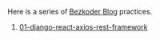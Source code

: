 Here is a series of [Bezkoder Blog](https://www.bezkoder.com/) practices.


1. [01-django-react-axios-rest-framework](https://github.com/keer2345/bezkoder/tree/main/01-django-react-axios-rest-framework)

